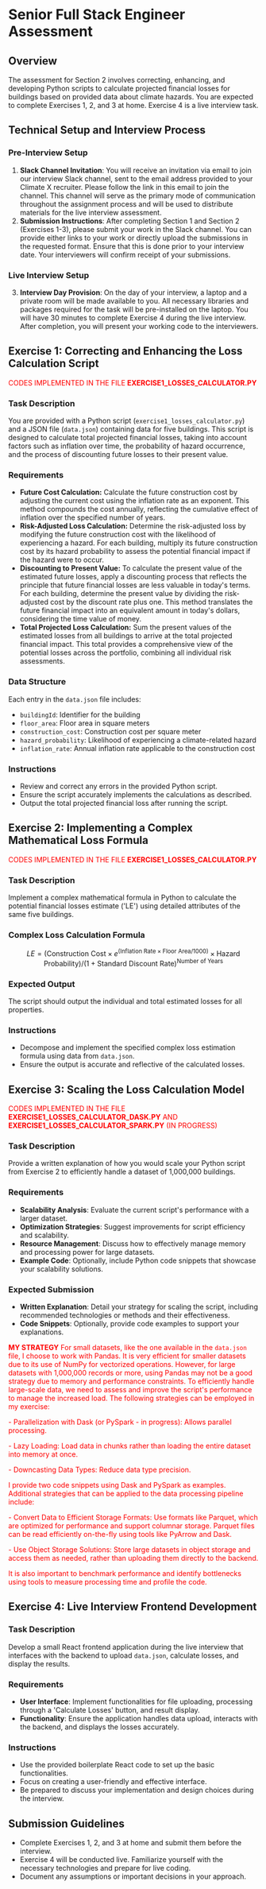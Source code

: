 # Senior Full Stack Engineer Assessment

## Overview
The assessment for Section 2 involves correcting, enhancing, and developing Python scripts to calculate projected financial losses for buildings based on provided data about climate hazards. You are expected to complete Exercises 1, 2, and 3 at home. Exercise 4 is a live interview task.

## Technical Setup and Interview Process

### Pre-Interview Setup
1. **Slack Channel Invitation**: You will receive an invitation via email to join our interview Slack channel, sent to the email address provided to your Climate X recruiter. Please follow the link in this email to join the channel. This channel will serve as the primary mode of communication throughout the assignment process and will be used to distribute materials for the live interview assessment.
2. **Submission Instructions**: After completing Section 1 and Section 2 (Exercises 1-3), please submit your work in the Slack channel. You can provide either links to your work or directly upload the submissions in the requested format. Ensure that this is done prior to your interview date. Your interviewers will confirm receipt of your submissions.

### Live Interview Setup
3. **Interview Day Provision**: On the day of your interview, a laptop and a private room will be made available to you. All necessary libraries and packages required for the task will be pre-installed on the laptop. You will have 30 minutes to complete Exercise 4 during the live interview. After completion, you will present your working code to the interviewers.

## Exercise 1: Correcting and Enhancing the Loss Calculation Script

<span style="color:red">CODES IMPLEMENTED IN THE FILE <strong>EXERCISE1_LOSSES_CALCULATOR.PY</strong></span>

### Task Description
You are provided with a Python script (`exercise1_losses_calculator.py`) and a JSON file (`data.json`) containing data for five buildings. This script is designed to calculate total projected financial losses, taking into account factors such as inflation over time, the probability of hazard occurrence, and the process of discounting future losses to their present value.

### Requirements
- **Future Cost Calculation:** Calculate the future construction cost by adjusting the current cost using the inflation rate as an exponent. This method compounds the cost annually, reflecting the cumulative effect of inflation over the specified number of years.
- **Risk-Adjusted Loss Calculation:** Determine the risk-adjusted loss by modifying the future construction cost with the likelihood of experiencing a hazard. For each building, multiply its future construction cost by its hazard probability to assess the potential financial impact if the hazard were to occur.
- **Discounting to Present Value:** To calculate the present value of the estimated future losses, apply a discounting process that reflects the principle that future financial losses are less valuable in today's terms. For each building, determine the present value by dividing the risk-adjusted cost by the discount rate plus one. This method translates the future financial impact into an equivalent amount in today's dollars, considering the time value of money.
- **Total Projected Loss Calculation:** Sum the present values of the estimated losses from all buildings to arrive at the total projected financial impact. This total provides a comprehensive view of the potential losses across the portfolio, combining all individual risk assessments.

### Data Structure
Each entry in the `data.json` file includes:
- `buildingId`: Identifier for the building
- `floor_area`: Floor area in square meters
- `construction_cost`: Construction cost per square meter
- `hazard_probability`: Likelihood of experiencing a climate-related hazard
- `inflation_rate`: Annual inflation rate applicable to the construction cost

### Instructions
- Review and correct any errors in the provided Python script.
- Ensure the script accurately implements the calculations as described.
- Output the total projected financial loss after running the script.

## Exercise 2: Implementing a Complex Mathematical Loss Formula

<span style="color:red">CODES IMPLEMENTED IN THE FILE <strong>EXERCISE1_LOSSES_CALCULATOR.PY</strong></span>

### Task Description
Implement a complex mathematical formula in Python to calculate the potential financial losses estimate ('LE') using detailed attributes of the same five buildings.

### Complex Loss Calculation Formula
$$
LE = \left( \text{Construction Cost} \times e^{(\text{Inflation Rate} \times \text{Floor Area} / 1000)} \times \text{Hazard Probability} \right) / \left(1 + \text{Standard Discount Rate}\right)^{\text{Number of Years}}
$$

### Expected Output
The script should output the individual and total estimated losses for all properties.

### Instructions
- Decompose and implement the specified complex loss estimation formula using data from `data.json`.
- Ensure the output is accurate and reflective of the calculated losses.

## Exercise 3: Scaling the Loss Calculation Model

<span style="color:red">CODES IMPLEMENTED IN THE FILE <strong>EXERCISE1_LOSSES_CALCULATOR_DASK.PY</strong> AND <strong>EXERCISE1_LOSSES_CALCULATOR_SPARK.PY</strong> (IN PROGRESS)</span>

### Task Description
Provide a written explanation of how you would scale your Python script from Exercise 2 to efficiently handle a dataset of 1,000,000 buildings.


### Requirements
- **Scalability Analysis**: Evaluate the current script's performance with a larger dataset.
- **Optimization Strategies**: Suggest improvements for script efficiency and scalability.
- **Resource Management**: Discuss how to effectively manage memory and processing power for large datasets.
- **Example Code**: Optionally, include Python code snippets that showcase your scalability solutions.

### Expected Submission
- **Written Explanation**: Detail your strategy for scaling the script, including recommended technologies or methods and their effectiveness.
- **Code Snippets**: Optionally, provide code examples to support your explanations.


<span style="color:red"><strong>MY STRATEGY</strong></span>
<span style="color:red"> For small datasets, like the one available in the `data.json` file, I choose to work with Pandas. It is very efficient for smaller datasets due to its use of NumPy for vectorized operations.
However, for large datasets with 1,000,000 records or more, using Pandas may not be a good strategy due to memory and performance constraints.
To efficiently handle large-scale data, we need to assess and improve the script's performance to manage the increased load. The following strategies can be employed in my exercise:</span>

<span style="color:red">- Parallelization with Dask (or PySpark - in progress): Allows parallel processing.</span>

<span style="color:red">- Lazy Loading: Load data in chunks rather than loading the entire dataset into memory at once.</span>

<span style="color:red">- Downcasting Data Types: Reduce data type precision.</span>

<span style="color:red">I provide two code snippets using Dask and PySpark as examples. Additional strategies that can be applied to the data processing pipeline include:</span>

<span style="color:red">- Convert Data to Efficient Storage Formats: Use formats like Parquet, which are optimized for performance and support columnar storage. Parquet files can be read efficiently on-the-fly using tools like PyArrow and Dask.</span>

<span style="color:red">- Use Object Storage Solutions: Store large datasets in object storage and access them as needed, rather than uploading them directly to the backend.</span>

<span style="color:red">It is also important to benchmark performance and identify bottlenecks using tools to measure processing time and profile the code.
</span>


## Exercise 4: Live Interview Frontend Development

### Task Description
Develop a small React frontend application during the live interview that interfaces with the backend to upload `data.json`, calculate losses, and display the results.

### Requirements
- **User Interface**: Implement functionalities for file uploading, processing through a 'Calculate Losses' button, and result display.
- **Functionality**: Ensure the application handles data upload, interacts with the backend, and displays the losses accurately.

### Instructions
- Use the provided boilerplate React code to set up the basic functionalities.
- Focus on creating a user-friendly and effective interface.
- Be prepared to discuss your implementation and design choices during the interview.

## Submission Guidelines
- Complete Exercises 1, 2, and 3 at home and submit them before the interview.
- Exercise 4 will be conducted live. Familiarize yourself with the necessary technologies and prepare for live coding.
- Document any assumptions or important decisions in your approach.
